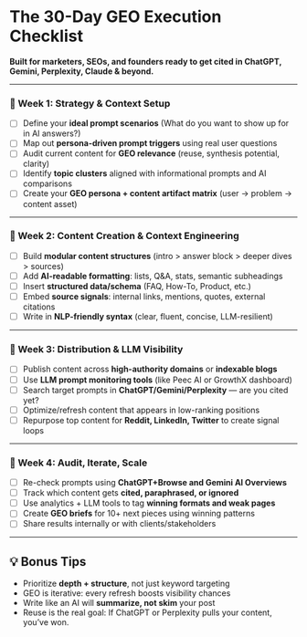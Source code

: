 # The 30-Day GEO Execution Checklist

**Built for marketers, SEOs, and founders ready to get cited in ChatGPT, Gemini, Perplexity, Claude & beyond.**

---

### 📅 Week 1: Strategy & Context Setup

- [ ]  Define your **ideal prompt scenarios** (What do you want to show up for in AI answers?)
- [ ]  Map out **persona-driven prompt triggers** using real user questions
- [ ]  Audit current content for **GEO relevance** (reuse, synthesis potential, clarity)
- [ ]  Identify **topic clusters** aligned with informational prompts and AI comparisons
- [ ]  Create your **GEO persona + content artifact matrix** (user → problem → content asset)

---

### 📅 Week 2: Content Creation & Context Engineering

- [ ]  Build **modular content structures** (intro > answer block > deeper dives > sources)
- [ ]  Add **AI-readable formatting**: lists, Q&A, stats, semantic subheadings
- [ ]  Insert **structured data/schema** (FAQ, How-To, Product, etc.)
- [ ]  Embed **source signals**: internal links, mentions, quotes, external citations
- [ ]  Write in **NLP-friendly syntax** (clear, fluent, concise, LLM-resilient)

---

### 📅 Week 3: Distribution & LLM Visibility

- [ ]  Publish content across **high-authority domains** or **indexable blogs**
- [ ]  Use **LLM prompt monitoring tools** (like Peec AI or GrowthX dashboard)
- [ ]  Search target prompts in **ChatGPT/Gemini/Perplexity** — are you cited yet?
- [ ]  Optimize/refresh content that appears in low-ranking positions
- [ ]  Repurpose top content for **Reddit, LinkedIn, Twitter** to create signal loops

---

### 📅 Week 4: Audit, Iterate, Scale

- [ ]  Re-check prompts using **ChatGPT+Browse and Gemini AI Overviews**
- [ ]  Track which content gets **cited, paraphrased, or ignored**
- [ ]  Use analytics + LLM tools to tag **winning formats and weak pages**
- [ ]  Create **GEO briefs** for 10+ next pieces using winning patterns
- [ ]  Share results internally or with clients/stakeholders

---

## 💡 Bonus Tips

- Prioritize **depth + structure**, not just keyword targeting
- GEO is iterative: every refresh boosts visibility chances
- Write like an AI will **summarize, not skim** your post
- Reuse is the real goal: If ChatGPT or Perplexity pulls your content, you’ve won.